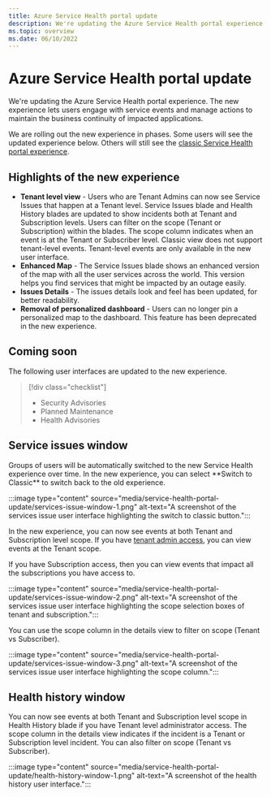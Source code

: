 ```yaml
---
title: Azure Service Health portal update
description: We're updating the Azure Service Health portal experience to let users engage with service events and manage actions to maintain the business continuity of impacted applications.
ms.topic: overview
ms.date: 06/10/2022
---
```


# Azure Service Health portal update

We're updating the Azure Service Health portal experience. The new experience lets users engage with service events and manage actions to maintain the business continuity of impacted applications.

We are rolling out the new experience in phases. Some users will see the updated experience below. Others will still see the [classic Service Health portal experience](service-health-overview.md). 

## Highlights of the new experience

-   **Tenant level view** - Users who are Tenant Admins can now see Service Issues that happen at a Tenant level. Service Issues blade and Health History blades are updated to show incidents both at Tenant and Subscription levels. Users can filter on the scope (Tenant or Subscription) within the blades. The scope column indicates when an event is at the Tenant or Subscriber level. Classic view does not support tenant-level events. Tenant-level events are only available in the new user interface.
-   **Enhanced Map** - The Service Issues blade shows an enhanced version of the map with all the user services across the world. This version helps you find services that might be impacted by an outage easily.
-   **Issues Details** - The issues details look and feel has been updated, for better readability.
-   **Removal of personalized dashboard** - Users can no longer pin a personalized map to the dashboard. This feature has been deprecated in the new experience.

## Coming soon

The following user interfaces are updated to the new experience.

> [!div class="checklist"]
> * Security Advisories
> * Planned Maintenance
> * Health Advisories

## Service issues window

Groups of users will be automatically switched to the new Service Health experience over time. In the new experience, you can select \*\*Switch to Classic\*\* to switch back to the old experience.

:::image type="content" source="media/service-health-portal-update/services-issue-window-1.png" alt-text="A screenshot of the services issue user interface highlighting the switch to classic button.":::

In the new experience, you can now see events at both Tenant and Subscription level scope. If you have [tenant admin access](admin-access-reference.md#roles-with-tenant-admin-access), you can view events at the Tenant scope.

If you have Subscription access, then you can view events that impact all the subscriptions you have access to.

:::image type="content" source="media/service-health-portal-update/services-issue-window-2.png" alt-text="A screenshot of the services issue user interface highlighting the scope selection boxes of tenant and subscription.":::

You can use the scope column in the details view to filter on scope (Tenant vs Subscriber).

:::image type="content" source="media/service-health-portal-update/services-issue-window-3.png" alt-text="A screenshot of the services issue user interface highlighting the scope column.":::

## Health history window

You can now see events at both Tenant and Subscription level scope in Health History blade if you have Tenant level administrator access. The scope column in the details view indicates if the incident is a Tenant or Subscription level incident. You can also filter on scope (Tenant vs Subscriber).

:::image type="content" source="media/service-health-portal-update/health-history-window-1.png" alt-text="A screenshot of the health history user interface.":::
